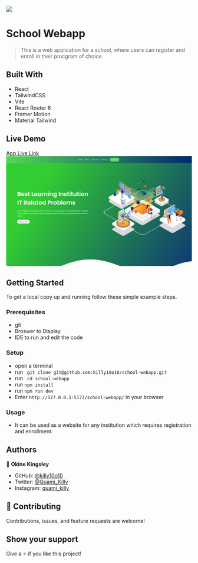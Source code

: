 ![](https://img.shields.io/badge/Quami-Killy-blue)

# School Webapp

> This is a web application for a school, where users can register and enroll in their procgram of choice. 

## Built With

- React
- TailwindCSS
- Vite
- React Router 6
- Framer Motion
- Material Tailwind

## Live Demo

 [App Live Link](bestitschool.netlify.app/)
 ![Alt text](./screenshot.png "school-webapp")


## Getting Started

To get a local copy up and running follow these simple example steps.

### Prerequisites

- git
- Broswer to Display
- IDE to run and edit the code

### Setup

- open a terminal
- run ` git clone git@github.com:killy10o10/school-webapp.git`
- run ` cd school-webapp`
- run `npm install`
- run `npm run dev`
- Enter `http://127.0.0.1:5173/school-webapp/` in your browser

### Usage

- It can be used as a website for any institution which requires registration and enrollment.

## Authors

👤 **Okine Kingsley**

- GitHub: [@killy10o10](https://github.com/killy10o10)
- Twitter: [@Quami_Killy](https://twitter.com/Quami_Killy)
- Instagram: [quami_killy](https://www.instagram.com/quami_killy/)


## 🤝 Contributing

Contributions, issues, and feature requests are welcome!

## Show your support

Give a ⭐️ if you like this project!
